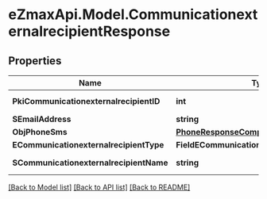 
# eZmaxApi.Model.CommunicationexternalrecipientResponse

## Properties

Name | Type | Description | Notes
------------ | ------------- | ------------- | -------------
**PkiCommunicationexternalrecipientID** | **int** | The unique ID of the Communicationexternalrecipient | 
**SEmailAddress** | **string** | The email address. | [optional] 
**ObjPhoneSms** | [**PhoneResponseCompound**](PhoneResponseCompound.md) |  | [optional] 
**ECommunicationexternalrecipientType** | **FieldECommunicationexternalrecipientType** |  | 
**SCommunicationexternalrecipientName** | **string** | The Name of the Communicationexternalrecipient | 

[[Back to Model list]](../README.md#documentation-for-models)
[[Back to API list]](../README.md#documentation-for-api-endpoints)
[[Back to README]](../README.md)

